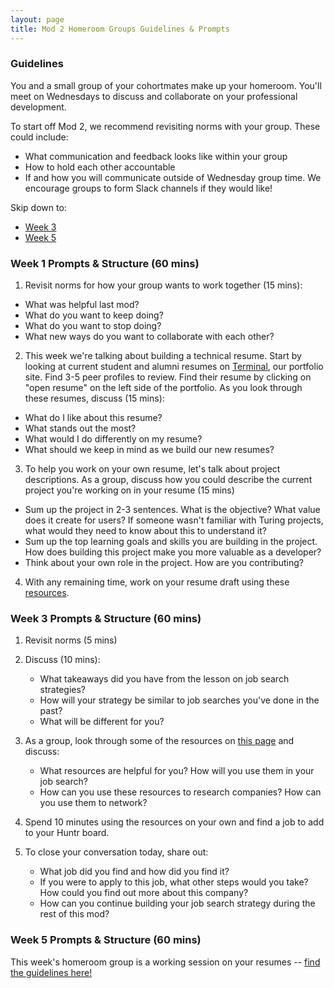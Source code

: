 ```yaml
---
layout: page
title: Mod 2 Homeroom Groups Guidelines & Prompts
---
```


### Guidelines
You and a small group of your cohortmates make up your homeroom. You'll meet on Wednesdays to discuss and collaborate on your professional development.

To start off Mod 2, we recommend revisiting norms with your group. These could include:

* What communication and feedback looks like within your group
* How to hold each other accountable
* If and how you will communicate outside of Wednesday group time. We encourage groups to form Slack channels if they would like!

Skip down to:
* [Week 3](#week-3)
* [Week 5](#week-5)

### Week 1 Prompts & Structure (60 mins)
1. Revisit norms for how your group wants to work together (15 mins):
  * What was helpful last mod?
  * What do you want to keep doing?
  * What do you want to stop doing?
  * What new ways do you want to collaborate with each other?

2. This week we're talking about building a technical resume. Start by looking at current student and alumni resumes on [Terminal](https://terminal.turing.edu/profiles), our portfolio site. Find 3-5 peer profiles to review. Find their resume by clicking on "open resume" on the left side of the portfolio. As you look through these resumes, discuss (15 mins):
  * What do I like about this resume?
  * What stands out the most?
  * What would I do differently on my resume?
  * What should we keep in mind as we build our new resumes?

3. To help you work on your own resume, let's talk about project descriptions. As a group, discuss how you could describe the current project you're working on in your resume (15 mins) 
  * Sum up the project in 2-3 sentences. What is the objective? What value does it create for users? If someone wasn't familiar with Turing projects, what would they need to know about this to understand it?
  * Sum up the top learning goals and skills you are building in the project. How does building this project make you more valuable as a developer?
  * Think about your own role in the project. How are you contributing?

4. With any remaining time, work on your resume draft using these [resources](/resources/resume_resources).

### Week 3 Prompts & Structure (60 mins) <a name="week-3"></a>
1. Revisit norms (5 mins)
2. Discuss (10 mins):

    * What takeaways did you have from the lesson on job search strategies? 
    * How will your strategy be similar to job searches you've done in the past? 
    * What will be different for you?
    
3. As a group, look through some of the resources on [this page](/resources/finding_opportunities) and discuss:

    * What resources are helpful for you? How will you use them in your job search?
    * How can you use these resources to research companies? How can you use them to network?
  
4. Spend 10 minutes using the resources on your own and find a job to add to your Huntr board. 
5. To close your conversation today, share out:

    * What job did you find and how did you find it?
    * If you were to apply to this job, what other steps would you take? How could you find out more about this company?
    * How can you continue building your job search strategy during the rest of this mod?

### Week 5 Prompts & Structure (60 mins) <a name="week-5"></a>
This week's homeroom group is a working session on your resumes -- [find the guidelines here!](/module_two/mod2_week5)

